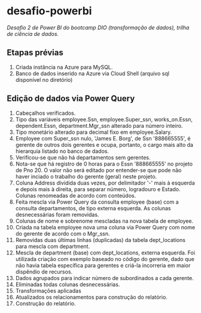 # desafio-powerbi
_Desafio 2 de Power BI do bootcamp DIO (transformação de dados), trilha de ciência de dados._

## Etapas prévias
1. Criada instância na Azure para MySQL.
2. Banco de dados inserido na Azure via Cloud Shell (arquivo sql disponível no diretório)

## Edição de dados via Power Query
1. Cabeçalhos verificados.
2. Tipo das variáveis employee.Ssn, employee.Super_ssn, works_on.Essn, dependent.Essn, department.Mgr_ssn alterado para número inteiro.
3. Tipo monetário alterado para decimal fixo em employee.Salary.
4. Employee com Super_ssn nulo, 'James E. Borg', de Ssn '888665555', é gerente de outros dois gerentes e ocupa, portanto, o cargo mais alto da hierarquia listado no banco de dados.
5. Verificou-se que não há departamentos sem gerentes.
6. Nota-se que há registro de 0 horas para o Essn '888665555' no projeto de Pno 20. O valor não será editado por entender-se que pode não haver inciado o trabalho do gerente (geral) neste projeto.
7. Coluna Address dividida duas vezes, por delimitador '-' mais à esquerda e depois mais à direita, para separar número, logradouro e Estado. Colunas renomeadas de acordo com conteúdos.
8. Feita mescla via Power Query da consulta employee (base) com a consulta departamentos, de tipo externa esquerda. As colunas desnecessárias foram removidas.
9. Colunas de nome e sobrenome mescladas na nova tabela de employee.
10. Criada na tabela employee nova uma coluna via Power Query com nome do gerente de acordo com o Mgr_ssn.
11. Removidas duas últimas linhas (duplicadas) da tabela dept_locations para mescla com department.
12. Mescla de department (base) com dept_locations, externa esquerda. Foi utilizada criação com exemplo baseado no código do gerente, dado que não havia tabela específica para gerentes e criá-la incorreria em maior dispêndio de recursos.
13. Dados agrupados para indicar número de subordinados a cada gerente.
14. Eliminadas todas colunas desnecessárias.
15. Transformações aplicadas
16. Atualizados os relacionamentos para construção do relatório.
17. Construção do relatório.